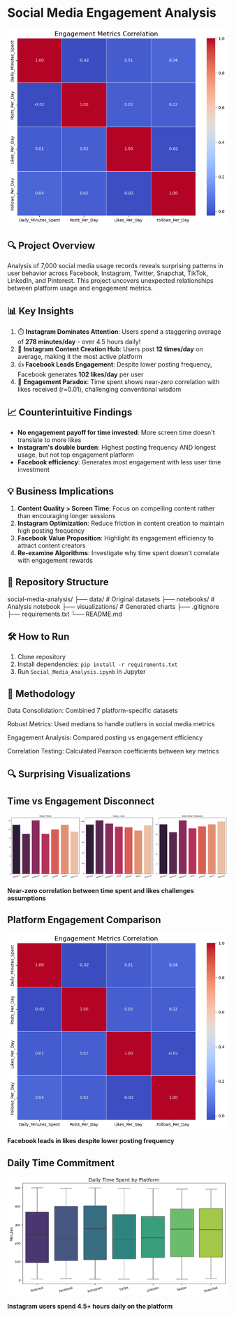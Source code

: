 # Social Media Engagement Analysis

![Engagement Comparison](visualizations/engagement_comparison.png)

## 🔍 Project Overview
Analysis of 7,000 social media usage records reveals surprising patterns in user behavior across Facebook, Instagram, Twitter, Snapchat, TikTok, LinkedIn, and Pinterest. This project uncovers unexpected relationships between platform usage and engagement metrics.

## 📊 Key Insights
1. ⏱️ **Instagram Dominates Attention**: Users spend a staggering average of **278 minutes/day** - over 4.5 hours daily!
2. 📸 **Instagram Content Creation Hub**: Users post **12 times/day** on average, making it the most active platform
3. 👍 **Facebook Leads Engagement**: Despite lower posting frequency, Facebook generates **102 likes/day** per user
4. 🔄 **Engagement Paradox**: Time spent shows near-zero correlation with likes received (r=0.01), challenging conventional wisdom

## 📈 Counterintuitive Findings
- **No engagement payoff for time invested**: More screen time doesn't translate to more likes
- **Instagram's double burden**: Highest posting frequency AND longest usage, but not top engagement platform
- **Facebook efficiency**: Generates most engagement with less user time investment

## 💡 Business Implications
1. **Content Quality > Screen Time**: Focus on compelling content rather than encouraging longer sessions
2. **Instagram Optimization**: Reduce friction in content creation to maintain high posting frequency
3. **Facebook Value Proposition**: Highlight its engagement efficiency to attract content creators
4. **Re-examine Algorithms**: Investigate why time spent doesn't correlate with engagement rewards
## 📂 Repository Structure

social-media-analysis/
├── data/ # Original datasets
├── notebooks/ # Analysis notebook
├── visualizations/ # Generated charts
├── .gitignore
├── requirements.txt
└── README.md


## 🛠️ How to Run
1. Clone repository
2. Install dependencies: `pip install -r requirements.txt`
3. Run `Social_Media_Analysis.ipynb` in Jupyter

## 📝 Methodology
Data Consolidation: Combined 7 platform-specific datasets

Robust Metrics: Used medians to handle outliers in social media metrics

Engagement Analysis: Compared posting vs engagement efficiency

Correlation Testing: Calculated Pearson coefficients between key metrics

## 🔍 Surprising Visualizations

## Time vs Engagement Disconnect

![Correlation matrix](https://github.com/TawanaShava/Social-Media-Engagement-Analysis/blob/main/visualizations/correlation_matrix.png)

**Near-zero correlation between time spent and likes challenges assumptions**

## Platform Engagement Comparison

![Engagement comparison](https://github.com/TawanaShava/Social-Media-Engagement-Analysis/blob/main/visualizations/engagement_comparison.png)

**Facebook leads in likes despite lower posting frequency** 

## Daily Time Commitment

![Time spent](https://github.com/TawanaShava/Social-Media-Engagement-Analysis/blob/main/visualizations/time_spent.png)

**Instagram users spend 4.5+ hours daily on the platform**

